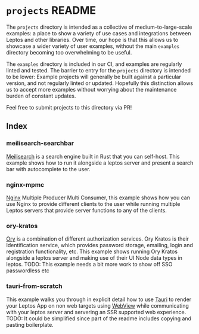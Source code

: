 # `projects` README

The `projects` directory is intended as a collective of medium-to-large-scale examples: a place to show a variety of use cases and integrations between Leptos and other libraries. Over time, our hope is that this allows us to showcase a wider variety of user examples, without the main `examples` directory becoming too overwhelming to be useful.

The `examples` directory is included in our CI, and examples are regularly linted and tested. The barrier to entry for the `projects` directory is intended to be lower: Example projects will generally be built against a particular version, and not regularly linted or updated. Hopefully this distinction allows us to accept more examples without worrying about the maintenance burden of constant updates.

Feel free to submit projects to this directory via PR!


## Index

### meilisearch-searchbar 
[Meilisearch](https://www.meilisearch.com/) is a search engine built in Rust that you can self-host. This example shows how to run it alongside a leptos server and present a search bar with autocomplete to the user.

### nginx-mpmc 
[Nginx](https://nginx.org/) Multiple Producer Multi Consumer, this example shows how you can use Nginx to provide different clients to the user while running multiple Leptos servers that provide server functions to any of the clients.

### ory-kratos 
[Ory](https://www.ory.sh/docs/welcome) is a combination of different authorization services. Ory Kratos is their Identification service, which provides password storage, emailing, login and registration functionality, etc. This example shows running Ory Kratos alongside a leptos server and making use of their UI Node data types in leptos. TODO: This example needs a bit more work to show off SSO passwordless etc 

### tauri-from-scratch
This example walks you through in explicit detail how to use [Tauri](https://tauri.app/) to render your Leptos App on non web targets using [WebView](https://en.wikipedia.org/wiki/WebView) while communicating with your leptos server and servering an SSR supported web experience. TODO: It could be simplified since part of the readme includes copying and pasting boilerplate.
